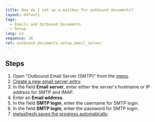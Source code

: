 ```yaml
---
title: How do I set up a mailbox for outbound documents?
layout: default
tags:
  - Emails and Outbound Documents
  - Setup
lang: en
sequence: 20
ref: outbound_documents_setup_email_server
---
```


## Steps
1. Open "Outbound Email Server (SMTP)" from the [menu](Menu).
1. [Create a new email server entry](New_Record_Window).
1. In the field **Email server**, enter either the server's hostname or IP address for SMTP and IMAP.
1. Enter an **Email address**.
1. In the field **SMTP login**, enter the username for SMTP login.
1. In the field **SMTP login**, enter the password for SMTP login.
1. [metasfresh saves the progress automatically](Saveindicator).
